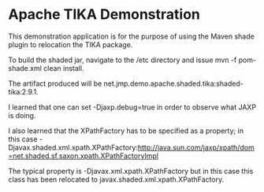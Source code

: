 # Apache TIKA Demonstration

This demonstration application is for the purpose of using the Maven shade plugin to relocation the TIKA package.

To build the shaded jar, navigate to the /etc directory and issue mvn -f pom-shade.xml clean install.

The artifact produced will be net.jmp.demo.apache.shaded.tika:shaded-tika:2.9.1.

I learned that one can set -Djaxp.debug=true in order to observe what JAXP is doing.

I also learned that the XPathFactory has to be specified as a property; in this case -Djavax.shaded.xml.xpath.XPathFactory:http://java.sun.com/jaxp/xpath/dom=net.shaded.sf.saxon.xpath.XPathFactoryImpl

The typical property is -Djavax.xml.xpath.XPathFactory but in this case this class has been relocated to javax.shaded.xml.xpath.XPathFactory.

